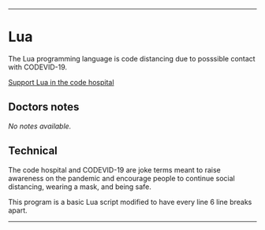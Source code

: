 
***

# Lua

The Lua programming language is code distancing due to posssible contact with CODEVID-19.

[Support Lua in the code hospital](https://github.com/seanpm2001/Code-distancing/discussions/49)

## Doctors notes

_No notes available._

## Technical

The code hospital and CODEVID-19 are joke terms meant to raise awareness on the pandemic and encourage people to continue social distancing, wearing a mask, and being safe.

This program is a basic Lua script modified to have every line 6 line breaks apart.

***
